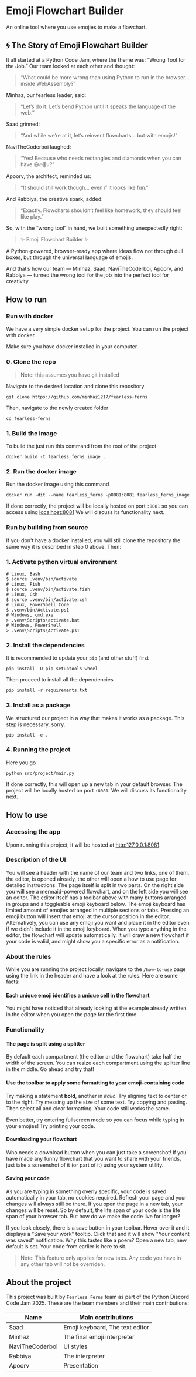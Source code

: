 # Emoji Flowchart Builder

An online tool where you use emojies to make a flowchart.

## 🌀 The Story of Emoji Flowchart Builder

It all started at a Python Code Jam, where the theme was: “Wrong Tool for the Job.”
Our team looked at each other and thought:

> “What could be more wrong than using Python to run in the browser… inside WebAssembly?”

Minhaz, our fearless leader, said:

> “Let’s do it. Let’s bend Python until it speaks the language of the web.”

Saad grinned:

> “And while we’re at it, let’s reinvent flowcharts… but with emojis!”

NaviTheCoderboi laughed:

> “Yes! Because who needs rectangles and diamonds when you can have 😃🔥🚀💡?”

Apoorv, the architect, reminded us:

> “It should still work though… even if it looks like fun.”

And Rabbiya, the creative spark, added:

> “Exactly. Flowcharts shouldn’t feel like homework, they should feel like play.”

So, with the “wrong tool” in hand, we built something unexpectedly right:

> ✨ Emoji Flowchart Builder ✨

A Python-powered, browser-ready app where ideas flow not through dull boxes, but through the universal language of emojis.

And that’s how our team — Minhaz, Saad, NaviTheCoderboi, Apoorv, and Rabbiya — turned the wrong tool for the job into the perfect tool for creativity.

## How to run

### Run with docker

We have a very simple docker setup for the project. You can run the project with docker.

Make sure you have docker installed in your computer.

### 0. Clone the repo

> Note: this assumes you have git installed

Navigate to the desired location and clone this repository

```shell
git clone https://github.com/minhaz1217/fearless-ferns
```

Then, navigate to the newly created folder

```shell
cd fearless-ferns
```

### 1. Build the image

To build the just run this command from the root of the project

```shell
docker build -t fearless_ferns_image .
```

### 2. Run the docker image

Run the docker image using this command

```shell
docker run -dit --name fearless_ferns -p8081:8081 fearless_ferns_image
```

If done correctly, the project will be locally hosted on port `:8081` so you can access using [localhost:8081](http://localhost:8081)
We will discuss its functionality next.

### Run by building from source

If you don't have a docker installed, you will still clone the repository the same way it is described in step 0 above. Then:

### 1. Activate python virtual environment

```shell
# Linux, Bash
$ source .venv/bin/activate
# Linux, Fish
$ source .venv/bin/activate.fish
# Linux, Csh
$ source .venv/bin/activate.csh
# Linux, PowerShell Core
$ .venv/bin/Activate.ps1
# Windows, cmd.exe
> .venv\Scripts\activate.bat
# Windows, PowerShell
> .venv\Scripts\Activate.ps1
```

### 2. Install the dependencies

It is recommended to update your `pip` (and other stuff) first

```shell
pip install -U pip setuptools wheel
```

Then proceed to install all the dependencies

```shell
pip install -r requirements.txt
```

### 3. Install as a package

We structured our project in a way that makes it works as a package. This step is necessary, sorry.

```shell
pip install -e .
```

### 4. Running the project

Here you go

```shell
python src/project/main.py
```

If done correctly, this will open up a new tab in your default browser.
The project will be locally hosted on port `:8081`.
We will discuss its functionality next.

## How to use

### Accessing the app

Upon running this project, it will be hosted at [http:127.0.0.1:8081](http:127.0.0.1:8081).

### Description of the UI

You will see a header with the name of our team and two links, one of them, the editor, is opened already, the other will open a how to use page for detailed instructions.
The page itself is split in two parts.
On the right side you will see a mermaid-powered flowchart, and on the left side you will see an editor.
The editor itself has a toolbar above with many buttons arranged in groups and a toggleable emoji keyboard below.
The emoji keyboard has limited amount of emojies arranged in multiple sections or tabs.
Pressing an emoji button will insert that emoji at the cursor position in the editor.
Alternatively, you can use any emoji you want and place it in the editor even if we didn't include it in the emoji keyboard.
When you type anything in the editor, the flowchart will update automatically.
It will draw a new flowchart if your code is valid, and might show you a specific error as a notification.

### About the rules

While you are running the project locally, navigate to the `/how-to-use` page using the link in the header and have a look at the rules.
Here are some facts:

#### **Each unique emoji identifies a unique cell in the flowchart**

You might have noticed that already looking at the example already written in the editor when you open the page for the first time.

### Functionality

#### **The page is split using a splitter**

By default each compartment (the editor and the flowchart) take half the width of the screen.
You can resize each compartment using the splitter line in the middle.
Go ahead and try that!

#### **Use the toolbar to apply some formatting to your emoji-containing code**

Try making a statement **bold**, another in _italic_.
Try aligning text to center or to the right.
Try messing up the size of some text.
Try copying and pasting.
Then select all and clear formatting.
Your code still works the same.

Even better, try entering fullscreen mode so you can focus while typing in your emojies!
Try printing your code.

#### **Downloading your flowchart**

Who needs a download button when you can just take a screenshot!
If you have made any funny flowchart that you want to share with your friends,
just take a screenshot of it (or part of it) using your system utility.

#### **Saving your code**

As you are typing in something overly specific, your code is saved automatically in your tab, no cookies required.
Refresh your page and your changes will always still be there.
If you open the page in a new tab, your changes will be reset.
So by default, the life span of your code is the life span of your browser tab.
But how do we make the code live for longer?

If you look closely, there is a save button in your toolbar.
Hover over it and it displays a "Save your work" tooltip.
Click that and it will show "Your content was saved" notification.
Why this tastes like a poem?
Open a new tab, new default is set.
Your code from earlier is here to sit.

> Note: This feature only applies for new tabs.
Any code you have in any other tab will not be overriden.

## About the project

This project was built by `Fearless Ferns` team as part of the Python Discord Code Jam 2025. These are the team members and their main contributions:

|Name|Main contributions|
|--|--|
| Saad | Emoji keyboard, The text editor |
| Minhaz | The final emoji interpreter |
| NaviTheCoderboi | UI styles |
| Rabbiya | The interpreter |
| Apoorv | Presentation |
